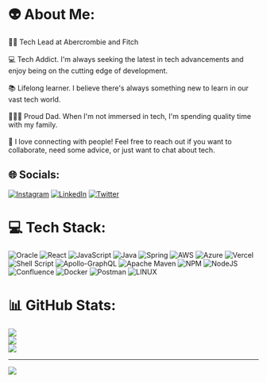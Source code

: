 # :alien: About Me:
:man_technologist: Tech Lead at Abercrombie and Fitch<br><br>:computer: Tech Addict. I'm always seeking the latest in tech advancements and enjoy being on the cutting edge of development.<br><br>:books: Lifelong learner. I believe there's always something new to learn in our vast tech world.<br><br>:family_man_woman_boy: Proud Dad. When I'm not immersed in tech, I'm spending quality time with my family.<br><br>:handshake: I love connecting with people! Feel free to reach out if you want to collaborate, need some advice, or just want to chat about tech.<br>


## 🌐 Socials:
[![Instagram](https://img.shields.io/badge/Instagram-%23E4405F.svg?logo=Instagram&logoColor=white)](https://instagram.com/cassianito_) [![LinkedIn](https://img.shields.io/badge/LinkedIn-%230077B5.svg?logo=linkedin&logoColor=white)](https://linkedin.com/in/cassianomi) [![Twitter](https://img.shields.io/badge/Twitter-%231DA1F2.svg?logo=Twitter&logoColor=white)](https://twitter.com/cassianito_) 

# 💻 Tech Stack:
![Oracle](https://img.shields.io/badge/Oracle-F80000?style=for-the-badge&logo=oracle&logoColor=white) ![React](https://img.shields.io/badge/react-%2320232a.svg?style=for-the-badge&logo=react&logoColor=%2361DAFB) ![JavaScript](https://img.shields.io/badge/javascript-%23323330.svg?style=for-the-badge&logo=javascript&logoColor=%23F7DF1E) ![Java](https://img.shields.io/badge/java-%23ED8B00.svg?style=for-the-badge&logo=java&logoColor=white) ![Spring](https://img.shields.io/badge/spring-%236DB33F.svg?style=for-the-badge&logo=spring&logoColor=white) ![AWS](https://img.shields.io/badge/AWS-%23FF9900.svg?style=for-the-badge&logo=amazon-aws&logoColor=white) ![Azure](https://img.shields.io/badge/azure-%230072C6.svg?style=for-the-badge&logo=azure-devops&logoColor=white) ![Vercel](https://img.shields.io/badge/vercel-%23000000.svg?style=for-the-badge&logo=vercel&logoColor=white) ![Shell Script](https://img.shields.io/badge/shell_script-%23121011.svg?style=for-the-badge&logo=gnu-bash&logoColor=white) ![Apollo-GraphQL](https://img.shields.io/badge/-ApolloGraphQL-311C87?style=for-the-badge&logo=apollo-graphql) ![Apache Maven](https://img.shields.io/badge/Apache%20Maven-C71A36?style=for-the-badge&logo=Apache%20Maven&logoColor=white) ![NPM](https://img.shields.io/badge/NPM-%23000000.svg?style=for-the-badge&logo=npm&logoColor=white) ![NodeJS](https://img.shields.io/badge/node.js-6DA55F?style=for-the-badge&logo=node.js&logoColor=white) ![Confluence](https://img.shields.io/badge/confluence-%23172BF4.svg?style=for-the-badge&logo=confluence&logoColor=white) ![Docker](https://img.shields.io/badge/docker-%230db7ed.svg?style=for-the-badge&logo=docker&logoColor=white) ![Postman](https://img.shields.io/badge/Postman-FF6C37?style=for-the-badge&logo=postman&logoColor=white) ![LINUX](https://img.shields.io/badge/Linux-FCC624?style=for-the-badge&logo=linux&logoColor=black)
# 📊 GitHub Stats:
![](https://github-readme-stats.vercel.app/api?username=cassianito&theme=dark&hide_border=true&include_all_commits=true&count_private=true)<br/>
![](https://github-readme-streak-stats.herokuapp.com/?user=cassianito&theme=dark&hide_border=true)<br/>
![](https://github-readme-stats.vercel.app/api/top-langs/?username=cassianito&theme=dark&hide_border=true&include_all_commits=true&count_private=true&layout=compact)

---
[![](https://visitcount.itsvg.in/api?id=cassianito&icon=0&color=0)](https://visitcount.itsvg.in)

<!-- Proudly created with GPRM ( https://gprm.itsvg.in ) -->
